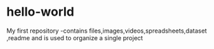 # hello-world
My first repository -contains files,images,videos,spreadsheets,dataset ,readme and is used to organize a single project
